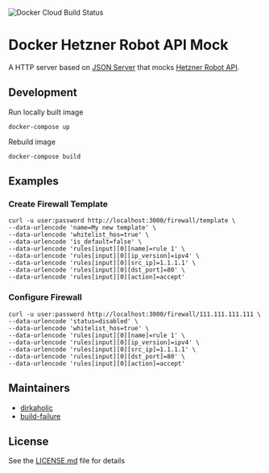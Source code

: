 ![Docker Cloud Build Status](https://img.shields.io/docker/cloud/build/nl2go/hetzner-robot-api-mock)

# Docker Hetzner Robot API Mock

A HTTP server based on [JSON Server](https://github.com/typicode/json-server) that mocks [Hetzner Robot API](https://robot.your-server.de/doc/webservice/en.html).

## Development

Run locally built image

    docker-compose up

Rebuild image

    docker-compose build

## Examples

### Create Firewall Template
```
curl -u user:password http://localhost:3000/firewall/template \
--data-urlencode 'name=My new template' \
--data-urlencode 'whitelist_hos=true' \
--data-urlencode 'is_default=false' \
--data-urlencode 'rules[input][0][name]=rule 1' \
--data-urlencode 'rules[input][0][ip_version]=ipv4' \
--data-urlencode 'rules[input][0][src_ip]=1.1.1.1' \
--data-urlencode 'rules[input][0][dst_port]=80' \
--data-urlencode 'rules[input][0][action]=accept'
```

### Configure Firewall
```
curl -u user:password http://localhost:3000/firewall/111.111.111.111 \
--data-urlencode 'status=disabled' \
--data-urlencode 'whitelist_hos=true' \
--data-urlencode 'rules[input][0][name]=rule 1' \
--data-urlencode 'rules[input][0][ip_version]=ipv4' \
--data-urlencode 'rules[input][0][src_ip]=1.1.1.1' \
--data-urlencode 'rules[input][0][dst_port]=80' \
--data-urlencode 'rules[input][0][action]=accept'
```

## Maintainers

- [dirkaholic](https://github.com/dirkaholic)
- [build-failure](https://github.com/build-failure)

## License

See the [LICENSE.md](LICENSE.md) file for details
